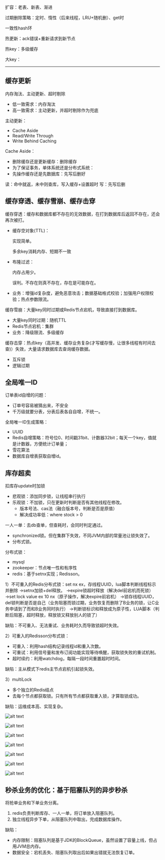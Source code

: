 扩容：老表、新表、渐进

过期删除策略：定时、惰性（后来线程，LRU+随机删）、get时

一致性hash环

热更新：ack错误+重新请求到新节点

热key：多级缓存

大key：


---

## 缓存更新
内存淘汰、主动更新、超时剔除

- 低一致需求：内存淘汰
- 高一致需求：主动更新，并超时剔除作为兜底


主动更新：
- Cache Aside 
- Read/Write Through
- Write Behind Caching

Cache Aside：
- 删除缓存还是更新缓存：删除缓存
- 为了保证事务，单体系统还是分布式系统：
- 先操作缓存还是先数据库：先写后删好


读：命中就返，未中则查库，写入缓存+设置超时
写：先写后删

## 缓存穿透、缓存雪崩、缓存击穿

缓存穿透：缓存和数据库都不存在的无效数据，在打到数据库后返回不存在，还会再次被打。
- 缓存空对象(TTL)：
	
	实现简单。

	多余key消耗内存、短期不一致
- 布隆过滤：

	内存占用少。

	误判。不存在则真不存在，存在是可能存在。
- 业务：增强id复杂度，避免恶意攻击；数据基础格式校验；加强用户权限校验；热点参数限流。


缓存雪崩：大量key同时过期或Redis节点宕机，导致直接打到数据库。
- 大量key同时过期：随机TTL
- Redis节点宕机：集群
- 业务：降级限流、多级缓存


缓存击穿：热点key（高并发、缓存业务复杂(才写缓存慢，让很多线程有时间去查)）失效，大量请求数据库去查询缓存数据。
- 互斥锁
- 逻辑过期
## 全局唯一ID

订单表id自增的问题：
- 订单号容易被猜出来，不安全
- 千万级就要分表，分表后表各自自增，不统一。


全局唯一ID生成策略：
- UUID
- Redis自增策略：符号位0、时间戳31bit、计数器32bit；每天一个key，值就是计数器，方便统计订单量；
- 雪花算法
- 数据库自增表获取自增id。

## 库存超卖

扣库存update时加锁
- 悲观锁：添加同步锁，让线程串行执行
- 乐观锁：不加锁，只在更新时判断是否有其他线程在修改。
    - 版本号法、cas法（融合版本号，判断是否是原值）
    - 解决成功率低：where stock > 0

一人一单：去db查单，但查耗时，会同时判定通过。
- synchronized锁。但在集群下失效，不同JVM内部的常量池让锁失效了。
- 分布式锁。

分布式锁：
- mysql
- zookeeper：节点唯一性和有序性
- redis：基于setnx实现；Redisson。


1）不可重入的Redis分布式锁：set nx ex，存线程UUID，lua脚本判断线程标示并删除
→setnx加锁+del释放。
→expire锁超时释放（解决del前宕机而死锁）
→set lock value ex 10 nx（原子操作，解决expire前宕机）
→锁存线程UUID，del锁判断是否是自己（业务阻塞而锁过期，业务恢复而删除了B业务的锁，让C业务申请到了而和B业务同时执行）
→判断锁标识和释放成为原子性，LUA脚本（判断后阻塞，超时释放，释放锁又释放别人的锁了）

缺陷：不可重入、无法重试、业务耗时久而导致锁超时失效。


2）可重入的Redisson分布式锁：
- 可重入：利用hash结构记录线程id和重入次数。
- 可重试：利用信号量和发布订阅功能实现等待唤醒，获取锁失败的重试机制。
- 超时续约：利用watchdog，每隔一段时间重置超时时间。

缺陷：主从模式下redis主节点宕机引起锁失效。

3）multiLock
- 多个独立的Redis结点
- 去每个节点都获取锁。只有所有节点都获取重入锁，才算取锁成功。

缺陷：运维成本高、实现复杂。

![alt text](../../images/image-128.png)

![alt text](../../images/image-154.png)

![alt text](../../images/image-155.png)

![alt text](../../images/image-156.png)

![alt text](../../images/image-157.png)

![alt text](../../images/image-158.png)

![alt text](../../images/image-159.png)

## 秒杀业务的优化：基于阻塞队列的异步秒杀

将抢单业务和下单业务分离。

1. redis负责判断库存、一人一单，将订单放入阻塞队列。
2. 独立线程异步下单，从阻塞队列中取出，完成数据库操作。

缺陷：
- 内存限制：阻塞队列是基于JDK的BlockQueue，虽然设置了容量上线，但占用JVM总内存。
- 数据安全：宕机丢失、阻塞队列取出后如果出错就无法恢复订单。


